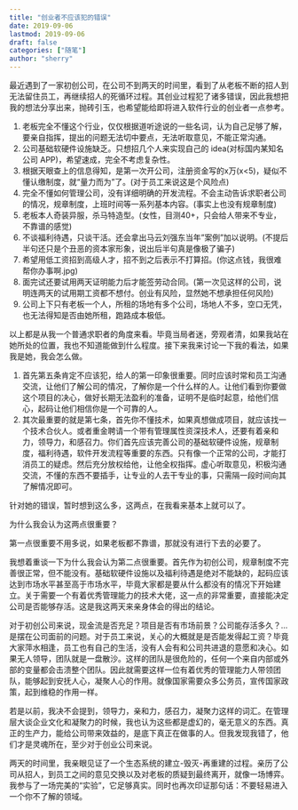 ```yaml
---
title: "创业者不应该犯的错误" 
date: 2019-09-06
lastmod: 2019-09-06
draft: false
categories: ["随笔"]
author: "sherry"
---
```

最近遇到了一家初创公司，在公司不到两天的时间里，看到了从老板不断的招人到无法留住员工，再继续招人的死循环过程。其创业过程犯了诸多错误，因此我想把我的想法分享出来，抛砖引玉，也希望能给即将进入软件行业的创业者一点参考。

<!--more-->

1. 老板完全不懂这个行业，仅仅根据道听途说的一些名词，认为自己足够了解，要亲自指挥，提出的问题无法切中要点，无法听取意见，不能正常沟通。
2. 公司基础软硬件设施缺乏。只想招几个人来实现自己的 idea(对标国内某知名公司 APP)，希望速成，完全不考虑复杂性。
3. 根据天眼查上的信息得知，是第一次开公司，注册资金写的x万(x<5)，疑似不懂认缴制度，就“量力而为”了。(对于员工来说这是个风险点)
4. 完全不懂如何管理公司，没有详细明确的开发流程。不会主动告诉求职者公司的情况，规章制度，上班时间等一系列基本内容。(事实上也没有规章制度)
5. 老板本人奇装异服，杀马特造型。(女性，目测40+，只会给人带来不专业，不靠谱的感觉)
6. 不谈福利待遇，只谈干活。还会拿出马云刘强东当年”案例”加以说明。(不提后半句还只是个丑恶的资本家形象，说出后半句真是像极了骗子)
7. 希望用低工资招到高级人才，招不到之后表示不打算招。(你这点钱，我很难帮你办事啊.jpg)
8. 面完试还要试用两天证明能力后才能签劳动合同。(第一次见这样的公司，说明连两天的试用期工资都不想付。创业有风险，显然她不想承担任何风险)
9. 公司上下只有老板一个人，所租的场地有多个公司，场地人不多，空口无凭，也无法得知是否由她所租，跑路成本极低。

以上都是从我一个普通求职者的角度来看。毕竟当局者迷，旁观者清，如果我站在她所处的位置，我也不知道能做到什么程度。接下来我来讨论一下我的看法，如果我是她，我会怎么做。

1. 首先第五条肯定不应该犯，给人的第一印象很重要。同时应该时常和员工沟通交流，让他们了解公司的情况，了解你是一个什么样的人。让他们看到你要做这个项目的决心，做好长期无法盈利的准备，证明不是临时起意，给他们信心，起码让他们相信你是一个可靠的人。
2. 其次最重要的就是第七条，首先你不懂技术，如果真想做成项目，就应该找一个技术合伙人。或者重金聘请一个带有管理属性资深技术人，还要有着亲和力，领导力，和感召力。你们首先应该完善公司的基础软硬件设施，规章制度，福利待遇，软件开发流程等重要的东西。只有像一个正常的公司，才能打消员工的疑虑。然后充分放权给他，让他全权指挥。虚心听取意见，积极沟通交流，不懂的东西不要插手，让专业的人去干专业的事，只需隔一段时间向其了解情况即可。

针对她的错误，暂时想到这么多，这两点，在我看来基本上就可以了。

为什么我会认为这两点很重要？

第一点很重要不用多说，如果老板都不靠谱，那就没有进行下去的必要了。

我想着重谈一下为什么我会认为第二点很重要。首先作为初创公司，规章制度不完善很正常，但不能没有。基础软硬件设施以及福利待遇是绝对不能缺的，起码应该达到市场水平甚至高于市场水平，毕竟大家都是要从什么都没有的情况下开始建立。关于需要一个有着优秀管理能力的技术大佬，这一点的非常重要，直接能决定公司是否能够存活。这是我这两天来亲身体会的得出的结论。

对于初创公司来说，现金流是否充足？项目是否有市场前景？公司能存活多久？...是摆在公司面前的问题。对于员工来说，关心的大概就是是否能发得起工资？毕竟大家萍水相逢，员工也有自己的生活，没有人会有和公司共进退的意愿和决心。如果无人领导，团队就是一盘散沙。这样的团队是很危险的，任何一个来自内部或外部的变量都会击溃整个团队。因此就需要这样一位有着优秀的管理能力人带领团队，能够起到安抚人心，凝聚人心的作用。就像国家需要众多公务员，宣传国家政策，起到维稳的作用一样。

若是以前，我决不会提到，领导力，亲和力，感召力，凝聚力这样的词汇。在管理层大谈企业文化和凝聚力的时候，我也认为这些都是虚幻的，毫无意义的东西。真正的生产力，能给公司带来效益的，是底下真正在做事的人。但我发现我错了，他们才是灵魂所在，至少对于创业公司来说。

两天的时间里，我亲眼见证了一个生态系统的建立-毁灭-再重建的过程。亲历了公司从招人，到员工之间的意见交换以及对老板的质疑到最终离开，就像一场博弈。我参与了一场完美的“实验”，它足够真实。同时也再次印证那句话：不要轻易进入一个你不了解的领域。
